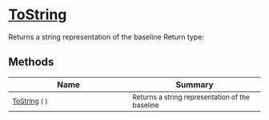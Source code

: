 # [ToString](./Baseline-100663332.md)

Returns a string representation of the baseline
Return type:
## Methods

| Name | Summary | 
| --- | --- | 
| <sub>[ToString](./Baseline-100663332.md) (  )</sub><img width=200/>| <sub>Returns a string representation of the baseline</sub>| <br>


